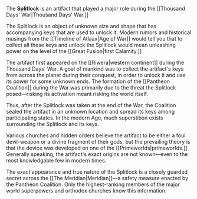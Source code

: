 The **Splitlock** is an artifact that played a major role during the [[Thousand Days' War|Thousand Days' War.]]

The Splitlock is an object of unknown size and shape that has accompanying keys that are used to unlock it. Modern rumors and historical musings from the [[Timeline of Atlaax|Age of War]] would tell you that to collect all these keys and unlock the Splitlock would mean unleashing power on the level of the [[Great Fusion|first Calamity.]] 

The artifact first appeared on the [[Riwera|western continent]] during the Thousand Days' War. A goal of mankind was to collect the artifact's keys from across the planet during their conquest, in order to unlock it and use its power for some unknown ends. The formation of the [[Pantheon Coalition]] during the War was primarily due to the threat the Splitlock posed—risking its activation meant risking the world itself.

Thus, after the Splitlock was taken at the end of the War, the Coalition sealed the artifact in an unknown location and spread its keys among participating states. In the modern Age, much superstition exists surrounding the Splitlock and its keys.

Various churches and hidden orders believe the artifact to be either a foul devil-weapon or a divine fragment of their gods, but the prevailing theory is that the device was developed on one of the [[Primeworlds|primeworlds.]] Generally speaking, the artifact's exact origins are not known—even to the most knowledgable few in modern times.

The exact appearance and true nature of the Splitlock is a closely guarded secret across the [[The Meridian|Meridian]]—a safety measure enacted by the Pantheon Coalition. Only the highest-ranking members of the major world superpowers and orthodox churches know this information.
